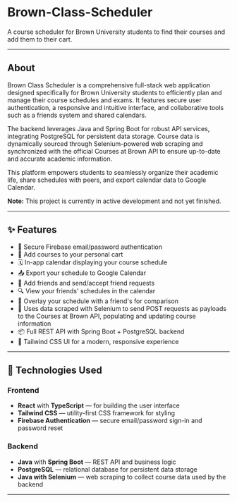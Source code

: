 # Brown-Class-Scheduler


A course scheduler for Brown University students to find their courses and add them to their cart.

---

## About

Brown Class Scheduler is a comprehensive full-stack web application designed specifically for Brown University students to efficiently plan and manage their course schedules and exams. It features secure user authentication, a responsive and intuitive interface, and collaborative tools such as a friends system and shared calendars.

The backend leverages Java and Spring Boot for robust API services, integrating PostgreSQL for persistent data storage. Course data is dynamically sourced through Selenium-powered web scraping and synchronized with the official Courses at Brown API to ensure up-to-date and accurate academic information.

This platform empowers students to seamlessly organize their academic life, share schedules with peers, and export calendar data to Google Calendar.


**Note:** This project is currently in active development and not yet finished.

---

## ✨ Features

- 🔐 Secure Firebase email/password authentication  
- 🧾 Add courses to your personal cart  
- 🗓️ In-app calendar displaying your course schedule  
- 📤 Export your schedule to Google Calendar  
- 👥 Add friends and send/accept friend requests  
- 🔍 View your friends' schedules in the calendar  
- 🧩 Overlay your schedule with a friend's for comparison  
- 🐍 Uses data scraped with Selenium to send POST requests as payloads to the Courses at Brown API, populating and updating course information  
- 📦 Full REST API with Spring Boot + PostgreSQL backend  
- 🎨 Tailwind CSS UI for a modern, responsive experience  
  

---

## 🧱 Technologies Used

### Frontend
- **React** with **TypeScript** — for building the user interface  
- **Tailwind CSS** — utility-first CSS framework for styling  
- **Firebase Authentication** — secure email/password sign-in and password reset  

### Backend
- **Java** with **Spring Boot** — REST API and business logic  
- **PostgreSQL** — relational database for persistent data storage  
- **Java with Selenium** — web scraping to collect course data used by the backend 
---


